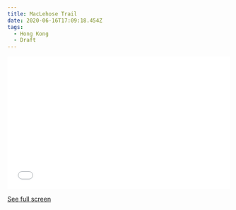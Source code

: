 ```yaml
---
title: MacLehose Trail
date: 2020-06-16T17:09:18.454Z
tags:
  - Hong Kong
  - Draft
---
```

<iframe width="100%" height="300px" frameborder="0" allowfullscreen src="//umap.openstreetmap.fr/en/map/maclehose-trail_471466?scaleControl=false&miniMap=false&scrollWheelZoom=false&zoomControl=true&allowEdit=false&moreControl=true&searchControl=null&tilelayersControl=null&embedControl=null&datalayersControl=true&onLoadPanel=undefined&captionBar=false"></iframe><p><a href="//umap.openstreetmap.fr/en/map/maclehose-trail_471466">See full screen</a></p>